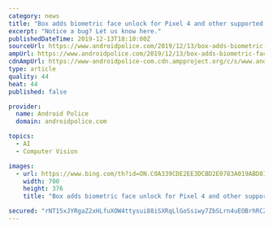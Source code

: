 ```yaml
---
category: news
title: "Box adds biometric face unlock for Pixel 4 and other supported devices"
excerpt: "Notice a bug? Let us know here."
publishedDateTime: 2019-12-13T18:10:00Z
sourceUrl: https://www.androidpolice.com/2019/12/13/box-adds-biometric-face-unlock-for-pixel-4/
ampUrl: https://www.androidpolice.com/2019/12/13/box-adds-biometric-face-unlock-for-pixel-4/?amp
cdnAmpUrl: https://www-androidpolice-com.cdn.ampproject.org/c/s/www.androidpolice.com/2019/12/13/box-adds-biometric-face-unlock-for-pixel-4/?amp
type: article
quality: 44
heat: 44
published: false

provider:
  name: Android Police
  domain: androidpolice.com

topics:
  - AI
  - Computer Vision

images:
  - url: https://www.bing.com/th?id=ON.C0A339CDE2EE3DCBD2E0783A019ABD81
    width: 700
    height: 376
    title: "Box adds biometric face unlock for Pixel 4 and other supported devices"

secured: "rNT15xJYRgaZ2xHLfuXOW4ttysui88iSXRqLlGoSsiwy7ZbSLrn4uEOBrhRCZCF3H/obxdRHomwwOBA6ZiTcjI9OrwlOPnspmgvEsGWSWqIOHuguAPGJsCwdzsQWNj9ZXlTaoJwl97zM2pL0D8jxSofwv0/jFY9vGiJGJ1AHgyyJP4gyoVqtpGNEpOswR6jbL9FEuGCKg4ModT14+dATnL3I/FjJBCsj8mEU5jF4ZAdEanbQse6muuzki6U+10mfVoXinXvCgUvfsitRB4bBxA==;B0t5Wrbj623LIsq6eyQBfw=="
---
```


